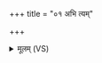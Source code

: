 +++
title = "०१ अभि त्यम्"

+++
<details><summary>मूलम् (VS)</summary>

अ॒भि त्यं दे॒वं स॑वि॒तार॑मो॒ण्योः᳡ क॒विक्र॑तुम्।  
अर्चा॑मि स॒त्यस॑वं रत्न॒धाम॒भि प्रि॒यं म॒तिम् ॥
</details>